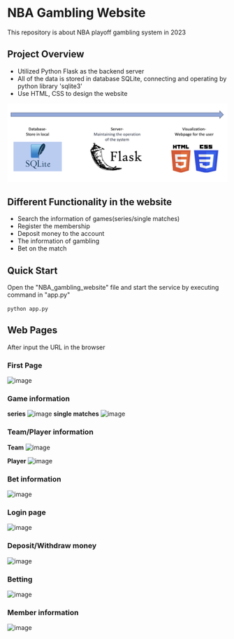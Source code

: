 # NBA Gambling Website

This repository is about NBA playoff gambling system in 2023

## Project Overview
* Utilized Python Flask as the backend server
* All of the data is stored in database SQLite, connecting and operating by python library 'sqlite3'
* Use HTML, CSS to design the website

![process](process.jpg)

## Different Functionality in the website 
* Search the information of games(series/single matches)
* Register the membership
* Deposit money to the account
* The information of gambling
* Bet on the match

## Quick Start
Open the "NBA_gambling_website" file and start the service by executing command in "app.py"


```python app.py```

## Web Pages

After input the URL in the browser

### First Page

![image](https://github.com/yang310667/NBA_gambling_website/blob/main/web_picture/first_page.png)

### Game information

**series**
![image](https://github.com/yang310667/NBA_gambling_website/blob/main/web_picture/match_series.png)
**single matches**
![image](https://github.com/yang310667/NBA_gambling_website/blob/main/web_picture/match_single.png)

### Team/Player information

**Team**
![image](https://github.com/yang310667/NBA_gambling_website/blob/main/web_picture/team.png)

**Player**
![image](https://github.com/yang310667/NBA_gambling_website/blob/main/web_picture/player.png)

### Bet information

![image](https://github.com/yang310667/NBA_gambling_website/blob/main/web_picture/bet.png)

### Login page

![image](https://github.com/yang310667/NBA_gambling_website/blob/main/web_picture/login.png)

### Deposit/Withdraw money

![image](https://github.com/yang310667/NBA_gambling_website/blob/main/web_picture/in_out.png)

### Betting

![image](https://github.com/yang310667/NBA_gambling_website/blob/main/web_picture/bet_money.png)

### Member information
![image](https://github.com/yang310667/NBA_gambling_website/blob/main/web_picture/member_info.png)





